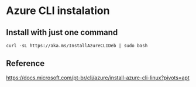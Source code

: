 # Azure CLI instalation

## Install with just one command
```
curl -sL https://aka.ms/InstallAzureCLIDeb | sudo bash
```

## Reference
https://docs.microsoft.com/pt-br/cli/azure/install-azure-cli-linux?pivots=apt
